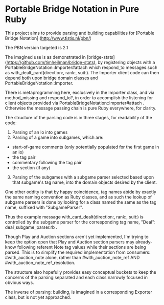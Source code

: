 # Portable Bridge Notation in Pure Ruby

This project aims to provide parsing and building capabilities for
 [Portable Bridge Notation] (http://www.tistis.nl/pbn/)

The PBN version targeted is 2.1

The imagined use is as demonstrated in [bridge-stats]
 (https://github.com/timheilman/bridge-stats),
by registering objects with a PortableBridgeNotation::Importer#attach
which respond_to messages such as
with_dealt_card(direction:, rank:, suit:).  The Importer client code
can then depend both upon bridge domain classes
and PortableBridgeNotation::Importer.

There is metaprogramming here, exclusively in the Importer class, and
via method_missing and respond_to?, in order to accomplish the listening
for client objects provided via PortableBridgeNotation::Importer#attach
. Otherwise the message passing chain is pure Ruby everywhere, for
clarity.

The structure of the parsing code is in three stages, for readability
of the code:

1. Parsing of an Io into games
2. Parsing of a game into subgames, which are:
  * start-of-game comments (only potentially populated for the first
    game in an io)
  * the tag pair
  * commentary following the tag pair
  * the section (if any)
3. Parsing of the subgames with a subgame parser selected based upon
   that subgame's tag name, into the domain objects desired by the
   client.

One other oddity is that by happy coincidence, tag names abide by
exactly the same naming convention as Ruby classes, and as such the
lookup of subgame parsers is done by looking for a class named
the same as the tag name, suffixed with "SubgameParser".

Thus the example message with_card_dealt(direction:, rank:, suit:) is
controlled by the subgame parser for the corresponding tag name, "Deal":
deal_subgame_parser.rb .

Though Play and Auction sections aren't yet implemented, I'm trying to
keep the option open that Play and Auction section parsers may
already-know following referent Note tag values while their sections are
being parsed.  This is to simplify the required implementation from
consumers: #with_auction_note alone, rather than #with_auction_note_ref
AND #with_auction_note_ref_resolution.

The structure also hopefully provides easy conceptual buckets to keep
the concerns of the parsing separated and each class narrowly focused in
obvious ways.

The inverse of parsing: building, is imagined in a corresponding
Exporter class, but is not yet approached.
